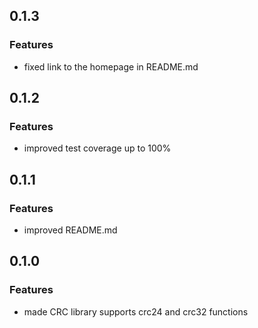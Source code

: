 ## 0.1.3

### Features

* fixed link to the homepage in README.md

## 0.1.2

### Features

* improved test coverage up to 100%

## 0.1.1

### Features

* improved README.md

## 0.1.0

### Features

* made CRC library supports crc24 and crc32 functions
